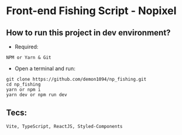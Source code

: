 # Front-end Fishing Script - Nopixel

## How to run this project in dev environment?

- Required:
```
NPM or Yarn & Git
```

- Open a terminal and run:
```
git clone https://github.com/demon1094/np_fishing.git
cd np_fishing
yarn or npm i
yarn dev or npm run dev
```

## Tecs:
```
Vite, TypeScript, ReactJS, Styled-Components
```